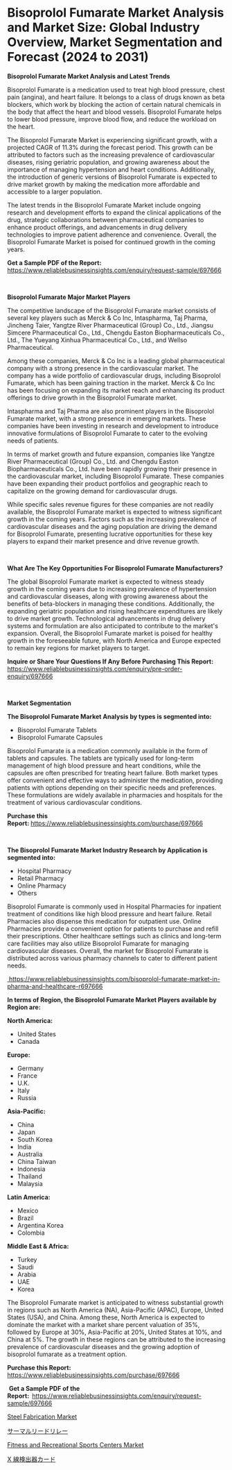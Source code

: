 <p><h1>Bisoprolol Fumarate Market Analysis and Market Size: Global Industry Overview, Market Segmentation and Forecast (2024 to 2031)</h1></p><p><strong>Bisoprolol Fumarate Market Analysis and Latest Trends</strong></p>
<p><p>Bisoprolol Fumarate is a medication used to treat high blood pressure, chest pain (angina), and heart failure. It belongs to a class of drugs known as beta blockers, which work by blocking the action of certain natural chemicals in the body that affect the heart and blood vessels. Bisoprolol Fumarate helps to lower blood pressure, improve blood flow, and reduce the workload on the heart.</p><p>The Bisoprolol Fumarate Market is experiencing significant growth, with a projected CAGR of 11.3% during the forecast period. This growth can be attributed to factors such as the increasing prevalence of cardiovascular diseases, rising geriatric population, and growing awareness about the importance of managing hypertension and heart conditions. Additionally, the introduction of generic versions of Bisoprolol Fumarate is expected to drive market growth by making the medication more affordable and accessible to a larger population.</p><p>The latest trends in the Bisoprolol Fumarate Market include ongoing research and development efforts to expand the clinical applications of the drug, strategic collaborations between pharmaceutical companies to enhance product offerings, and advancements in drug delivery technologies to improve patient adherence and convenience. Overall, the Bisoprolol Fumarate Market is poised for continued growth in the coming years.</p></p>
<p><strong>Get a Sample PDF of the Report:&nbsp;</strong> <a href="https://www.reliablebusinessinsights.com/enquiry/request-sample/697666">https://www.reliablebusinessinsights.com/enquiry/request-sample/697666</a></p>
<p>&nbsp;</p>
<p><strong>Bisoprolol Fumarate Major Market Players</strong></p>
<p><p>The competitive landscape of the Bisoprolol Fumarate market consists of several key players such as Merck & Co Inc, Intaspharma, Taj Pharma, Jincheng Taier, Yangtze River Pharmaceutical (Group) Co., Ltd., Jiangsu Simcere Pharmaceutical Co., Ltd., Chengdu Easton Biopharmaceuticals Co., Ltd., The Yueyang Xinhua Pharmaceutical Co., Ltd., and Wellso Pharmaceutical. </p><p>Among these companies, Merck & Co Inc is a leading global pharmaceutical company with a strong presence in the cardiovascular market. The company has a wide portfolio of cardiovascular drugs, including Bisoprolol Fumarate, which has been gaining traction in the market. Merck & Co Inc has been focusing on expanding its market reach and enhancing its product offerings to drive growth in the Bisoprolol Fumarate market.</p><p>Intaspharma and Taj Pharma are also prominent players in the Bisoprolol Fumarate market, with a strong presence in emerging markets. These companies have been investing in research and development to introduce innovative formulations of Bisoprolol Fumarate to cater to the evolving needs of patients.</p><p>In terms of market growth and future expansion, companies like Yangtze River Pharmaceutical (Group) Co., Ltd. and Chengdu Easton Biopharmaceuticals Co., Ltd. have been rapidly growing their presence in the cardiovascular market, including Bisoprolol Fumarate. These companies have been expanding their product portfolios and geographic reach to capitalize on the growing demand for cardiovascular drugs.</p><p>While specific sales revenue figures for these companies are not readily available, the Bisoprolol Fumarate market is expected to witness significant growth in the coming years. Factors such as the increasing prevalence of cardiovascular diseases and the aging population are driving the demand for Bisoprolol Fumarate, presenting lucrative opportunities for these key players to expand their market presence and drive revenue growth.</p></p>
<p>&nbsp;</p>
<p><strong>What Are The Key Opportunities For Bisoprolol Fumarate Manufacturers?</strong></p>
<p><p>The global Bisoprolol Fumarate market is expected to witness steady growth in the coming years due to increasing prevalence of hypertension and cardiovascular diseases, along with growing awareness about the benefits of beta-blockers in managing these conditions. Additionally, the expanding geriatric population and rising healthcare expenditures are likely to drive market growth. Technological advancements in drug delivery systems and formulation are also anticipated to contribute to the market's expansion. Overall, the Bisoprolol Fumarate market is poised for healthy growth in the foreseeable future, with North America and Europe expected to remain key regions for market players to target.</p></p>
<p><strong>Inquire or Share Your Questions If Any Before Purchasing This Report:</strong> <a href="https://www.reliablebusinessinsights.com/enquiry/pre-order-enquiry/697666">https://www.reliablebusinessinsights.com/enquiry/pre-order-enquiry/697666</a></p>
<p>&nbsp;</p>
<p><strong>Market Segmentation</strong></p>
<p><strong>The Bisoprolol Fumarate Market Analysis by types is segmented into:</strong></p>
<p><ul><li>Bisoprolol Fumarate Tablets</li><li>Bisoprolol Fumarate Capsules</li></ul></p>
<p><p>Bisoprolol Fumarate is a medication commonly available in the form of tablets and capsules. The tablets are typically used for long-term management of high blood pressure and heart conditions, while the capsules are often prescribed for treating heart failure. Both market types offer convenient and effective ways to administer the medication, providing patients with options depending on their specific needs and preferences. These formulations are widely available in pharmacies and hospitals for the treatment of various cardiovascular conditions.</p></p>
<p><strong>Purchase this Report:&nbsp;</strong><a href="https://www.reliablebusinessinsights.com/purchase/697666">https://www.reliablebusinessinsights.com/purchase/697666</a></p>
<p>&nbsp;</p>
<p><strong>The Bisoprolol Fumarate Market Industry Research by Application is segmented into:</strong></p>
<p><ul><li>Hospital Pharmacy</li><li>Retail Pharmacy</li><li>Online Pharmacy</li><li>Others</li></ul></p>
<p><p>Bisoprolol Fumarate is commonly used in Hospital Pharmacies for inpatient treatment of conditions like high blood pressure and heart failure. Retail Pharmacies also dispense this medication for outpatient use. Online Pharmacies provide a convenient option for patients to purchase and refill their prescriptions. Other healthcare settings such as clinics and long-term care facilities may also utilize Bisoprolol Fumarate for managing cardiovascular diseases. Overall, the market for Bisoprolol Fumarate is distributed across various pharmacy channels to cater to different patient needs.</p></p>
<p><a href="https://www.reliablebusinessinsights.com/bisoprolol-fumarate-market-in-pharma-and-healthcare-r697666">&nbsp;https://www.reliablebusinessinsights.com/bisoprolol-fumarate-market-in-pharma-and-healthcare-r697666</a></p>
<p><strong>In terms of Region, the Bisoprolol Fumarate Market Players available by Region are:</strong></p>
<p>
    <p> <strong> North America: </strong>
        <ul>
            <li>United States</li>
            <li>Canada</li>
        </ul>
        </p> 
    <p> <strong> Europe: </strong>
        <ul>
            <li>Germany</li>
            <li>France</li>
            <li>U.K.</li>
            <li>Italy</li>
            <li>Russia</li>
        </ul>
        </p> 
    <p> <strong> Asia-Pacific: </strong>
        <ul>
            <li>China</li>
            <li>Japan</li>
            <li>South Korea</li>
            <li>India</li>
            <li>Australia</li>
            <li>China Taiwan</li>
            <li>Indonesia</li>
            <li>Thailand</li>
            <li>Malaysia</li>
        </ul>
        </p> 
    <p> <strong> Latin America: </strong>
        <ul>
            <li>Mexico</li>
            <li>Brazil</li>
            <li>Argentina Korea</li>
            <li>Colombia</li>
        </ul>
        </p> 
    <p> <strong> Middle East & Africa: </strong>
        <ul>
            <li>Turkey</li>
            <li>Saudi</li>
            <li>Arabia</li>
            <li>UAE</li>
            <li>Korea</li>
        </ul>
    </p>
    </p>
<p><p>The Bisoprolol Fumarate market is anticipated to witness substantial growth in regions such as North America (NA), Asia-Pacific (APAC), Europe, United States (USA), and China. Among these, North America is expected to dominate the market with a market share percent valuation of 35%, followed by Europe at 30%, Asia-Pacific at 20%, United States at 10%, and China at 5%. The growth in these regions can be attributed to the increasing prevalence of cardiovascular diseases and the growing adoption of bisoprolol fumarate as a treatment option.</p></p>
<p><strong>Purchase this Report: </strong><a href="https://www.reliablebusinessinsights.com/purchase/697666">https://www.reliablebusinessinsights.com/purchase/697666</a></p>
<p>&nbsp;<strong>Get a Sample PDF of the Report:&nbsp;&nbsp;</strong><a href="https://www.reliablebusinessinsights.com/enquiry/request-sample/697666">https://www.reliablebusinessinsights.com/enquiry/request-sample/697666</a></p>
<p><strong></strong></p>
<p><p><a href="https://github.com/niyotibauri9/Market-Research-Report-List-1/blob/main/steel-fabrication-market.md">Steel Fabrication Market</a></p><p><a href="https://github.com/vtbvgl20191192/Market-Research-Report-List-3/blob/main/5583002177729.md">サーマルリードリレー</a></p><p><a href="https://github.com/ajiariaa/Market-Research-Report-List-1/blob/main/fitness-and-recreational-sports-centers-market.md">Fitness and Recreational Sports Centers Market</a></p><p><a href="https://github.com/laurenreichert/Market-Research-Report-List-2/blob/main/4773300177730.md">X 線検出器カード</a></p></p>
